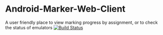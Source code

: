 # Android-Marker-Web-Client
A user friendly place to view marking progress by assignment, or to check the status of emulators
[![Build Status](https://travis-ci.com/OpenSauce-Wits/Android-Marker-Web-Client.svg?token=MawNuqtuTyGb2BFwzjiQ&branch=version1.0)](https://travis-ci.com/OpenSauce-Wits/Android-Marker-Web-Client)
